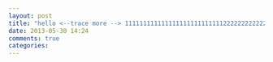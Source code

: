 ```yaml
---
layout: post
title: "hello <--trace more --> 1111111111111111111111111112222222222222222222222222222222233333333333333333333333rrrrrrrrrrrrrrrrrrr"
date: 2013-05-30 14:24
comments: true
categories: 
---
```


